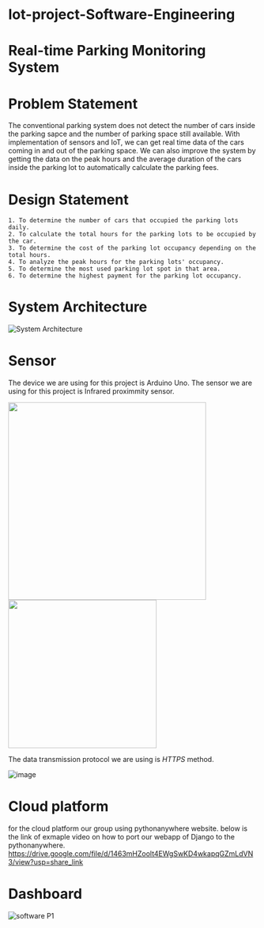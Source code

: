 # Iot-project-Software-Engineering
# Real-time Parking Monitoring System

# Problem Statement
The conventional parking system does not detect the number of cars inside the parking sapce and the number of parking space still available. With implementation of sensors and IoT, we can get real time data of the cars coming in and out of the parking space. We can also improve the system by getting the data on the peak hours and the average duration of the cars inside the parking lot to automatically calculate the parking fees.

# Design Statement
	1. To determine the number of cars that occupied the parking lots daily.
	2. To calculate the total hours for the parking lots to be occupied by the car.
	3. To determine the cost of the parking lot occupancy depending on the total hours.
	4. To analyze the peak hours for the parking lots' occupancy.
	5. To determine the most used parking lot spot in that area.
	6. To determine the highest payment for the parking lot occupancy.



# System Architecture
![System Architecture](https://user-images.githubusercontent.com/117339094/204296850-0b191711-81d1-4c14-9980-3796b95f30fd.png)



# Sensor
The device we are using for this project is Arduino Uno. 
The sensor we are using for this project is Infrared proximmity sensor.

<img src= "https://user-images.githubusercontent.com/117339094/204980975-de7d794b-895d-4a20-8bef-a56847facfa1.jpg" width="400" /> <img src= "https://user-images.githubusercontent.com/116787176/204225630-ce5cb295-0ca2-4510-b205-b2f499ab8000.png" width="300" />


The data transmission protocol we are using is *HTTPS* method.



![image](https://user-images.githubusercontent.com/116787176/204154138-eab5658d-d5db-4289-80ce-cdceac6d8a99.png)

# Cloud platform
for the cloud platform our group using pythonanywhere website.
below is the link of exmaple video on how to port our webapp of Django to the pythonanywhere.
https://drive.google.com/file/d/1463mHZoolt4EWgSwKD4wkapqGZmLdVN3/view?usp=share_link

# Dashboard
![software P1](https://user-images.githubusercontent.com/117339094/204979123-7a427b71-1e67-467b-96fe-9f961497fcc3.png)



	












